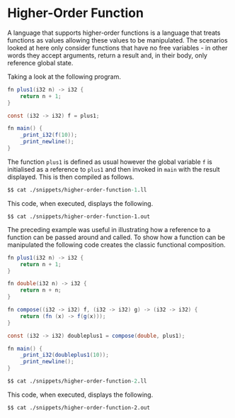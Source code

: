 # Higher-Order Function

A language that supports higher-order functions is a language that treats functions as values allowing these values to be manipulated.  The scenarios looked at here only consider functions that have no free variables - in other words they accept arguments, return a result and, in their body, only reference global state.

Taking a look at the following program.

```java
fn plus1(i32 n) -> i32 {
    return n + 1;
}

const (i32 -> i32) f = plus1;

fn main() {
    _print_i32(f(10));
    _print_newline();
}
```

The function `plus1` is defined as usual however the global variable `f` is initialised as a reference to `plus1` and then invoked in `main` with the result displayed.  This is then compiled as follows.

```llvm
$$ cat ./snippets/higher-order-function-1.ll
```

This code, when executed, displays the following.

```
$$ cat ./snippets/higher-order-function-1.out
```

The preceding example was useful in illustrating how a reference to a function can be passed around and called.  To show how a function can be manipulated the following code creates the classic functional composition.

```java
fn plus1(i32 n) -> i32 {
    return n + 1;
}

fn double(i32 n) -> i32 {
    return n + n;
}

fn compose((i32 -> i32) f, (i32 -> i32) g) -> (i32 -> i32) {
    return (fn (x) -> f(g(x)));
}

const (i32 -> i32) doubleplus1 = compose(double, plus1);

fn main() {
    _print_i32(doubleplus1(10));
    _print_newline();
}
```


```llvm
$$ cat ./snippets/higher-order-function-2.ll
```

This code, when executed, displays the following.

```
$$ cat ./snippets/higher-order-function-2.out
```
